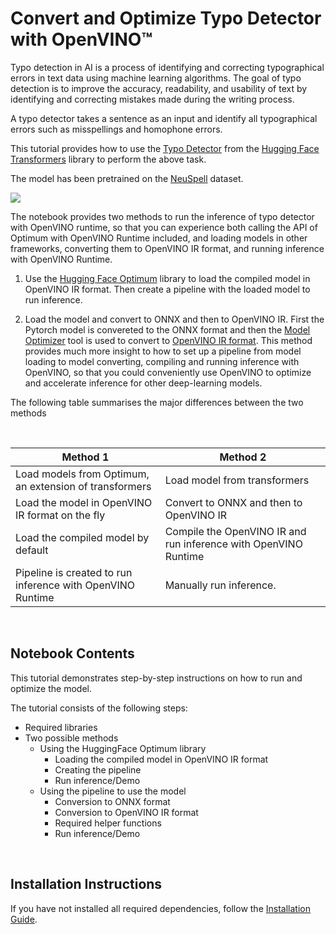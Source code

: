 # Convert and Optimize Typo Detector with OpenVINO™

Typo detection in AI is a process of identifying and correcting typographical errors in text data using machine learning algorithms. The goal of typo detection is to improve the accuracy, readability, and usability of text by identifying and correcting mistakes made during the writing process.

A typo detector takes a sentence as an input and identify all typographical errors such as misspellings and homophone errors.

This tutorial provides how to use the [Typo Detector](https://huggingface.co/m3hrdadfi/typo-detector-distilbert-en) from the [Hugging Face Transformers](https://huggingface.co/docs/transformers/index) library to perform the above task.

The model has been pretrained on the [NeuSpell](https://github.com/neuspell/neuspell) dataset.

<img src=https://user-images.githubusercontent.com/80534358/224564463-ee686386-f846-4b2b-91af-7163586014b7.png>

</br>

The notebook provides two methods to run the inference of typo detector with OpenVINO runtime, so that you can experience both calling the API of Optimum with OpenVINO Runtime included, and loading models in other frameworks, converting them to OpenVINO IR format, and running inference with OpenVINO Runtime.

1. Use the [Hugging Face Optimum](https://huggingface.co/docs/optimum/index) library to load the compiled model in OpenVINO IR format. Then create a pipeline with the loaded model to run inference.

2. Load the model and convert to ONNX and then to OpenVINO IR.
   First the Pytorch model is convereted to the ONNX format and then the [Model Optimizer](https://docs.openvino.ai/latest/openvino_docs_MO_DG_Deep_Learning_Model_Optimizer_DevGuide.html) tool is used to convert to [OpenVINO IR format](https://docs.openvino.ai/latest/openvino_ir.html). This method provides much more insight to how to set up a pipeline from model loading to model converting, compiling and running inference with OpenVINO, so that you could conveniently use OpenVINO to optimize and accelerate inference for other deep-learning models.

The following table summarises the major differences between the two methods

</br>

| Method 1                                                   | Method 2                                                        |
| ---------------------------------------------------------- | --------------------------------------------------------------- |
| Load models from Optimum, an extension of transformers     | Load model from transformers                                    |
| Load the model in OpenVINO IR format on the fly            | Convert to ONNX and then to OpenVINO IR                         |
| Load the compiled model by default                         | Compile the OpenVINO IR and run inference with OpenVINO Runtime |
| Pipeline is created to run inference with OpenVINO Runtime | Manually run inference.                                 |

</br>

## Notebook Contents

This tutorial demonstrates step-by-step instructions on how to run and optimize the model.

The tutorial consists of the following steps:

- Required libraries
- Two possible methods
  - Using the HuggingFace Optimum library
    - Loading the compiled model in OpenVINO IR format
    - Creating the pipeline
    - Run inference/Demo
  - Using the pipeline to use the model
    - Conversion to ONNX format
    - Conversion to OpenVINO IR format
    - Required helper functions
    - Run inference/Demo

</br>

## Installation Instructions

If you have not installed all required dependencies, follow the [Installation Guide](../../README.md).

